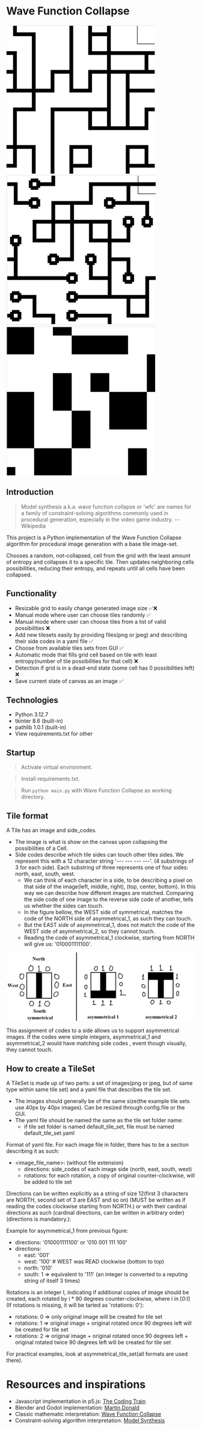 # Wave Function Collapse

![Icon](misc/icon1.png)
![Icon](misc/icon2.png)
![Icon](misc/icon3.png)

## Introduction

> Model synthesis a.k.a. wave function collapse or 'wfc' are names for a family of constraint-solving algorithms commonly used in procedural generation, especially in the video game industry.
> -- Wikipedia

This project is a Python implementation of the Wave Function Collapse algorithm for procedural image generation with a base tile image-set.

Chooses a random, not-collapsed, cell from the grid with the least amount of entropy and collapses it to a specific tile. Then updates neighboring cells possibilities, reducing their entropy, and repeats until all cells have been collapsed.

## Functionality

+ Resizable grid to easily change generated image size ✅❌
+ Manual mode where user can choose tiles randomly ✅
+ Manual mode where user can choose tiles from a list of valid possibilities ❌
+ Add new tilesets easily by providing files(png or jpeg) and describing their side codes in a yaml file ✅
+ Choose from available tiles sets from GUI ✅
+ Automatic mode that fills grid cell based on tile with least entropy(number of tile possibilities for that cell) ❌
+ Detection if grid is in a dead-end state (some cell has 0 possibilities left) ❌
+ Save current state of canvas as an image ✅

## Technologies

+ Python 3.12.7
+ tkinter 8.6 (built-in)
+ pathlib 1.0.1 (built-in)
+ View requirements.txt for other

## Startup
> Activate virtual environment.

> Install requirements.txt.

> Run ```python main.py``` with Wave Function Collapse as working directory.


## Tile format
A Tile has an image and side_codes.

+ The image is what is show on the canvas upon collapsing the possibilities of a Cell.
+ Side codes describe which tile sides can touch other tiles sides. We represent this with a 12 character string '--- --- --- ---'. (4 substrings of 3 for each side). Each substring of three represents one of four sides: north, east, south, west.
    + We can think of each character in a side, to be describing a pixel on that side of the image(left, middle, right), (top, center, bottom). In this way we can describe how different images are matched. Comparing the side code of one image to the reverse side code of another, tells us whether the sides can touch.
    + In the figure bellow, the WEST side of symmetrical, matches the code of the NORTH side of asymmetrical_1, as such they can touch. 
    + But the EAST side of asymmetrical_1, does not match the code of the WEST side of asymmetrical_2, so they cannot touch.
    + Reading the code of asymmetrical_1 clockwise, starting from NORTH will give us: '010001111100'.

![Icon](misc/side_code_example.png)

This assignment of codes to a side allows us to support asymmetrical images. If the codes were simple integers, asymmetrical_1 and asymmetrical_2 would have matching side codes , event though visually, they cannot touch.

## How to create a TileSet
A TileSet is made up of two parts: a set of images(png or jpeg, but of same type within same tile set) and a yaml file that describes the tile set.

+ The images should generally be of the same size(the example tile sets use 40px by 40px images). Can be resized through config.file or the GUI.
+ The yaml file should be named the same as the tile set folder name:
    + if tile set folder is named default_tile_set, file must be named default_tile_set.yaml

Format of yaml file. For each image file in folder, there has to be a section describing it as such:
+ <image_file_name>: (without file extension)
    + directions: side_codes of each image side (north, east, south, west)
    + rotations: for each rotation, a copy of original counter-clockwise, will be added to tile set

Directions can be written explicitly as a string of size 12(first 3 characters are NORTH, second set of 3 are EAST and so on) (MUST be written as if reading the codes clockwise starting from NORTH.) or with their cardinal directions as such (cardinal directions, can be written in arbitrary order) (directions is mandatory.):

Example for asymmetrical_1 from previous figure:
+ directions: '010001111100' or '010 001 111 100'
+ directions:
    + east: '001'
    + west: '100' # WEST was READ clockwise (bottom to top)
    + north: '010'
    + south: 1 => equivalent to '111' (an integer is converted to a reputing string of itself 3 times)

Rotations is an integer I, indicating if additional copies of image should be created, each rotated by i * 90 degrees counter-clockwise,
where i in [0:I] (If rotations is missing, it will be tarted as 'rotations: 0'):
+ rotations: 0 => only original image will be created for tile set
+ rotations: 1 => original image + original rotated once 90 degrees left will be created for tile set
+ rotations: 2 => original image + original rotated once 90 degrees left + original rotated twice 90 degrees left will be created for tile set

For practical examples, look at asymmetrical_tile_set(all formats are used there).

# Resources and inspirations

+ Javascript implementation in p5.js: [The Coding Train](https://www.youtube.com/watch?v=rI_y2GAlQFM)
+ Blender and Godot implementation: [Martin Donald](https://www.youtube.com/watch?v=2SuvO4Gi7uY&t=429s)
+ Classic mathematic interpretation: [Wave Function Collapse](https://en.wikipedia.org/wiki/Wave_function_collapse)
+ Constraint-solving algorithm interpretation: [Model Synthesis](https://en.wikipedia.org/wiki/Model_synthesis)
